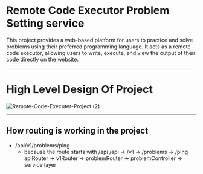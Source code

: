 # Remote Code Executor Problem Setting service

This project provides a web-based platform for users to practice and solve problems using their preferred programming language. It acts as a remote code executor, allowing users to write, execute, and view the output of their code directly on the website.

--------------------------------------------------------------------------------------------

# High Level Design Of Project

![Remote-Code-Executer-Project (2)](https://github.com/AmanSingh1611/Final-Year-Major-Project/assets/78806052/138bbbbc-ef1e-4375-b98d-6dee5c0e2850)

--------------------------------------------------------------------------------------------

## How routing is working in the project

 - /api/v1/problems/ping
    - because the route starts with /api
        /api      -> /v1      -> /problems     -> /ping
        apiRouter -> v1Router -> problemRouter -> problemController -> service layer
